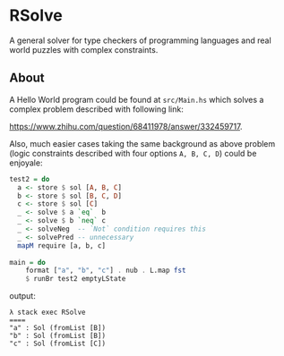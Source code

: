 # RSolve

A general solver for type checkers of programming languages and real world puzzles with complex constraints. 


## About

A Hello World program could be found at `src/Main.hs` which solves a complex problem described with following link:

https://www.zhihu.com/question/68411978/answer/332459717.


Also, much easier cases taking the same background as above problem (logic constraints described with four options `A, B, C, D`) could be enjoyale:

```haskell
test2 = do
  a <- store $ sol [A, B, C]
  b <- store $ sol [B, C, D]
  c <- store $ sol [C]
  _ <- solve $ a `eq`  b
  _ <- solve $ b `neq` c
  _ <- solveNeg  -- `Not` condition requires this
  _ <- solvePred -- unnecessary
  mapM require [a, b, c] 
  
main = do
    format ["a", "b", "c"] . nub . L.map fst
    $ runBr test2 emptyLState
```

output:

```
λ stack exec RSolve
====
"a" : Sol (fromList [B])
"b" : Sol (fromList [B])
"c" : Sol (fromList [C])
```
